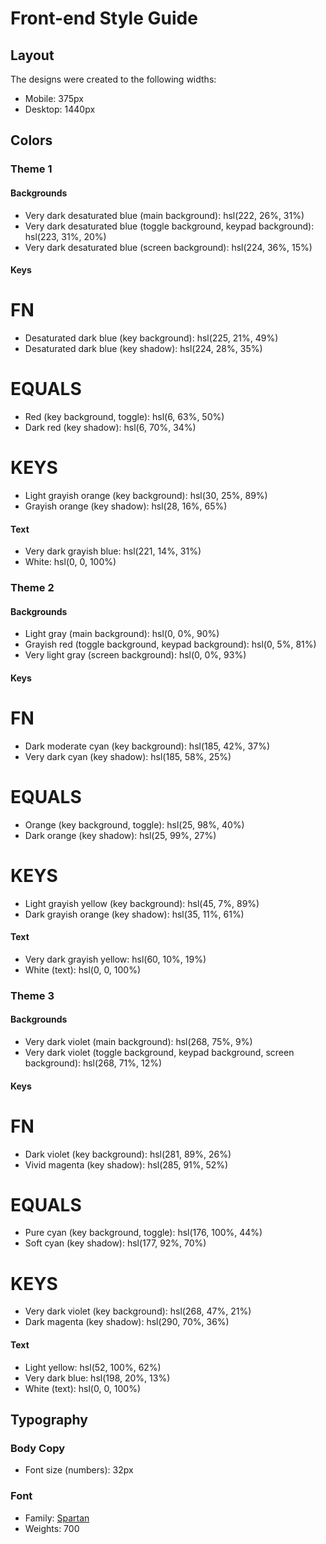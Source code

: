 # Front-end Style Guide

## Layout

The designs were created to the following widths:

- Mobile: 375px
- Desktop: 1440px

## Colors

### Theme 1

#### Backgrounds

- Very dark desaturated blue (main background): hsl(222, 26%, 31%)
- Very dark desaturated blue (toggle background, keypad background): hsl(223, 31%, 20%)
- Very dark desaturated blue (screen background): hsl(224, 36%, 15%)

#### Keys
# FN
- Desaturated dark blue (key background): hsl(225, 21%, 49%)
- Desaturated dark blue (key shadow): hsl(224, 28%, 35%)
# EQUALS
- Red (key background, toggle): hsl(6, 63%, 50%)
- Dark red (key shadow): hsl(6, 70%, 34%)
# KEYS
- Light grayish orange (key background): hsl(30, 25%, 89%)
- Grayish orange (key shadow): hsl(28, 16%, 65%)

#### Text

- Very dark grayish blue: hsl(221, 14%, 31%)
- White: hsl(0, 0, 100%)

### Theme 2

#### Backgrounds

- Light gray (main background): hsl(0, 0%, 90%)
- Grayish red (toggle background, keypad background): hsl(0, 5%, 81%)
- Very light gray (screen background): hsl(0, 0%, 93%)

#### Keys
# FN
- Dark moderate cyan (key background): hsl(185, 42%, 37%)
- Very dark cyan (key shadow): hsl(185, 58%, 25%)
# EQUALS
- Orange (key background, toggle): hsl(25, 98%, 40%)
- Dark orange (key shadow): hsl(25, 99%, 27%)
# KEYS
- Light grayish yellow (key background): hsl(45, 7%, 89%)
- Dark grayish orange (key shadow): hsl(35, 11%, 61%)

#### Text

- Very dark grayish yellow: hsl(60, 10%, 19%)
- White (text): hsl(0, 0, 100%)

### Theme 3

#### Backgrounds

- Very dark violet (main background): hsl(268, 75%, 9%)
- Very dark violet (toggle background, keypad background, screen background): hsl(268, 71%, 12%)

#### Keys
# FN
- Dark violet (key background): hsl(281, 89%, 26%)
- Vivid magenta (key shadow): hsl(285, 91%, 52%)
# EQUALS
- Pure cyan (key background, toggle): hsl(176, 100%, 44%)
- Soft cyan (key shadow): hsl(177, 92%, 70%)
# KEYS
- Very dark violet (key background): hsl(268, 47%, 21%)
- Dark magenta (key shadow): hsl(290, 70%, 36%)

#### Text

- Light yellow: hsl(52, 100%, 62%)
- Very dark blue: hsl(198, 20%, 13%)
- White (text): hsl(0, 0, 100%)

## Typography

### Body Copy

- Font size (numbers): 32px

### Font

- Family: [Spartan](https://fonts.google.com/specimen/Spartan)
- Weights: 700
